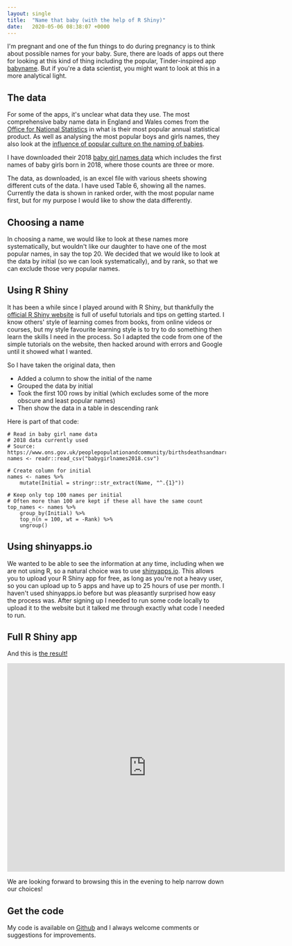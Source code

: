 ```yaml
---
layout: single
title:  "Name that baby (with the help of R Shiny)"
date:   2020-05-06 08:38:07 +0000
---
```


I&#39;m pregnant and one of the fun things to do during pregnancy is to think about possible names for your baby. Sure, there are loads of apps out there for looking at this kind of thing including the popular, Tinder-inspired app [babyname](https://babyname-app.com/). But if you&#39;re a data scientist, you might want to look at this in a more analytical light.

## The data

For some of the apps, it&#39;s unclear what data they use. The most comprehensive baby name data in England and Wales comes from the [Office for National Statistics](https://www.ons.gov.uk/peoplepopulationandcommunity/birthsdeathsandmarriages/livebirths/bulletins/babynamesenglandandwales/previousReleases) in what is their most popular annual statistical product. As well as analysing the most popular boys and girls names, they also look at the [influence of popular culture on the naming of babies](https://www.ons.gov.uk/peoplepopulationandcommunity/birthsdeathsandmarriages/livebirths/articles/10popcultureinfluencesonbabynamesgameofthronesmarvelfrozenandmore/2015-08-17).

I have downloaded their 2018 [baby girl names data](https://www.ons.gov.uk/peoplepopulationandcommunity/birthsdeathsandmarriages/livebirths/datasets/babynamesenglandandwalesbabynamesstatisticsgirls) which includes the first names of baby girls born in 2018, where those counts are three or more.

The data, as downloaded, is an excel file with various sheets showing different cuts of the data. I have used Table 6, showing all the names. Currently the data is shown in ranked order, with the most popular name first, but for my purpose I would like to show the data differently.

## Choosing a name

In choosing a name, we would like to look at these names more systematically, but wouldn&#39;t like our daughter to have one of the most popular names, in say the top 20. We decided that we would like to look at the data by initial (so we can look systematically), and by rank, so that we can exclude those very popular names.

## Using R Shiny

It has been a while since I played around with R Shiny, but thankfully the [official R Shiny website](https://shiny.rstudio.com/) is full of useful tutorials and tips on getting started. I know others&#39; style of learning comes from books, from online videos or courses, but my style favourite learning style is to try to do something then learn the skills I need in the process. So I adapted the code from one of the simple tutorials on the website, then hacked around with errors and Google until it showed what I wanted.

So I have taken the original data, then

- Added a column to show the initial of the name
- Grouped the data by initial
- Took the first 100 rows by initial (which excludes some of the more obscure and least popular names)
- Then show the data in a table in descending rank

Here is part of that code:

```
# Read in baby girl name data
# 2018 data currently used
# Source: https://www.ons.gov.uk/peoplepopulationandcommunity/birthsdeathsandmarriages/livebirths/datasets/babynamesenglandandwalesbabynamesstatisticsgirls
names <- readr::read_csv("babygirlnames2018.csv")

# Create column for initial
names <- names %>%
	mutate(Initial = stringr::str_extract(Name, "^.{1}"))

# Keep only top 100 names per initial
# Often more than 100 are kept if these all have the same count
top_names <- names %>%
	group_by(Initial) %>%
	top_n(n = 100, wt = -Rank) %>%
	ungroup()
```

## Using shinyapps.io

We wanted to be able to see the information at any time, including when we are not using R, so a natural choice was to use [shinyapps.io](https://www.shinyapps.io/). This allows you to upload your R Shiny app for free, as long as you&#39;re not a heavy user, so you can upload up to 5 apps and have up to 25 hours of use per month. I haven&#39;t used shinyapps.io before but was pleasantly surprised how easy the process was. After signing up I needed to run some code locally to upload it to the website but it talked me through exactly what code I needed to run.

## Full R Shiny app

And this is [the result!](https://gaskyk.shinyapps.io/baby_names/)

<embed src="https://gaskyk.shinyapps.io/baby_names/" width="640" height="480">


We are looking forward to browsing this in the evening to help narrow down our choices!

## Get the code

My code is available on [Github](https://github.com/gaskyk/baby_names) and I always welcome comments or suggestions for improvements.

